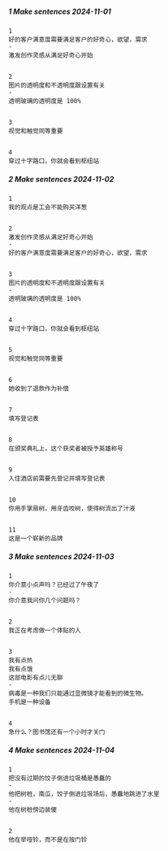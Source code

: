 ##### 1 Make sentences 2024-11-01

```
1
好的客户满意度需要满足客户的好奇心，欲望，需求
-
激发创作灵感从满足好奇心开始


2
图片的透明度和不透明度跟设置有关
-
透明玻璃的透明度是 100%


3
视觉和触觉同等重要


4
穿过十字路口，你就会看到枢纽站
```

##### 2 Make sentences 2024-11-02

```
1
我的观点是工会不能购买洋葱


2
激发创作灵感从满足好奇心开始
-
好的客户满意度需要满足客户的好奇心，欲望，需求


3
图片的透明度和不透明度跟设置有关
-
透明玻璃的透明度是 100%


4
穿过十字路口，你就会看到枢纽站


5
视觉和触觉同等重要


6
她收到了退款作为补偿


7
填写登记表


8
在颁奖典礼上，这个获奖者被授予英雄称号


9
入住酒店前需要先登记并填写登记表


10
你用手掌扇树，用牙齿咬树，使得树流出了汁液


11
这是一个崭新的品牌
```

##### 3 Make sentences 2024-11-03

```
1
你介意小点声吗？已经过了午夜了
-
你介意我问你几个问题吗？


2
我正在考虑做一个体贴的人


3
我有点热
我有点饿
这部电影有点儿无聊
-
病毒是一种我们只能通过显微镜才能看到的微生物。
手机是一种设备


4
急什么？图书馆还有一个小时才关门
```

##### 4 Make sentences 2024-11-04

```
1
把没有过期的饺子倒进垃圾桶是愚蠢的
-
他把树桩，南瓜，饺子倒进垃圾场后，愚蠢地跳进了水里
-
他在树桩傍边装傻


2
他在举哑铃，而不是在按门铃
```
